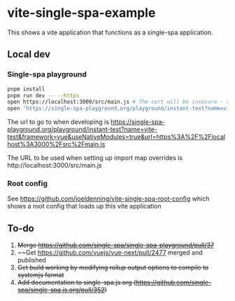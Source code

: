 # vite-single-spa-example

This shows a vite application that functions as a single-spa application.

## Local dev

### Single-spa playground

```sh
pnpm install
pnpm run dev -- --https
open https://localhost:3000/src/main.js # The cert will be insecure - tell your browser to trust it
open 'https://single-spa-playground.org/playground/instant-test?name=vite-test&framework=vue&useNativeModules=true&url=https%3A%2F%2Flocalhost%3A3000%2Fsrc%2Fmain.js'
```

The url to go to when developing is https://single-spa-playground.org/playground/instant-test?name=vite-test&framework=vue&useNativeModules=true&url=https%3A%2F%2Flocalhost%3A3000%2Fsrc%2Fmain.js

The URL to be used when setting up import map overrides is http://localhost:3000/src/main.js

### Root config

See https://github.com/joeldenning/vite-single-spa-root-config which shows a root config that loads up this vite application

## To-do

1. ~~Merge https://github.com/single-spa/single-spa-playground/pull/37~~
2. ~~Get https://github.com/vuejs/vue-next/pull/2477 merged and published
3. ~~Get build working by modifying rollup output options to compile to systemjs format~~
4. ~~Add documentation to single-spa.js.org (https://github.com/single-spa/single-spa.js.org/pull/352)~~
